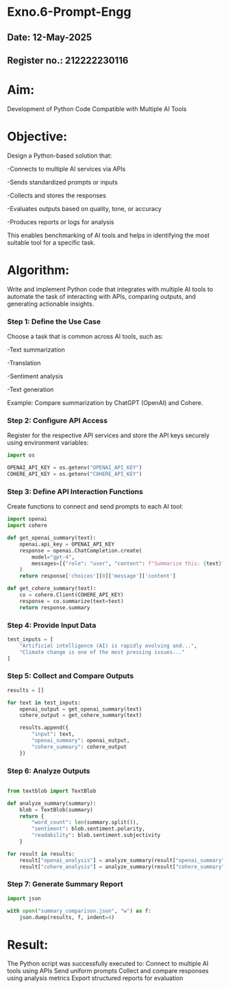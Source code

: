 # Exno.6-Prompt-Engg
## Date: 12-May-2025
## Register no.: 212222230116
# Aim: 
Development of Python Code Compatible with Multiple AI Tools

# Objective:
Design a Python-based solution that:

-Connects to multiple AI services via APIs

-Sends standardized prompts or inputs

-Collects and stores the responses

-Evaluates outputs based on quality, tone, or accuracy

-Produces reports or logs for analysis

This enables benchmarking of AI tools and helps in identifying the most suitable tool for a specific task.




# Algorithm: 
Write and implement Python code that integrates with multiple AI tools to automate the task of interacting with APIs, comparing outputs, and generating actionable insights.

### Step 1: Define the Use Case
Choose a task that is common across AI tools, such as:

-Text summarization

-Translation

-Sentiment analysis

-Text generation

Example: Compare summarization by ChatGPT (OpenAI) and Cohere.

### Step 2: Configure API Access
Register for the respective API services and store the API keys securely using environment variables:
```python
import os

OPENAI_API_KEY = os.getenv("OPENAI_API_KEY")
COHERE_API_KEY = os.getenv("COHERE_API_KEY")

```
### Step 3: Define API Interaction Functions
Create functions to connect and send prompts to each AI tool:
```python
import openai
import cohere

def get_openai_summary(text):
    openai.api_key = OPENAI_API_KEY
    response = openai.ChatCompletion.create(
        model="gpt-4",
        messages=[{"role": "user", "content": f"Summarize this: {text}"}]
    )
    return response['choices'][0]['message']['content']

def get_cohere_summary(text):
    co = cohere.Client(COHERE_API_KEY)
    response = co.summarize(text=text)
    return response.summary


```

### Step 4: Provide Input Data
```python
test_inputs = [
    "Artificial intelligence (AI) is rapidly evolving and...",
    "Climate change is one of the most pressing issues..."
]


```
### Step 5: Collect and Compare Outputs
```python
results = []

for text in test_inputs:
    openai_output = get_openai_summary(text)
    cohere_output = get_cohere_summary(text)

    results.append({
        "input": text,
        "openai_summary": openai_output,
        "cohere_summary": cohere_output
    })


```
### Step 6: Analyze Outputs
```python

from textblob import TextBlob

def analyze_summary(summary):
    blob = TextBlob(summary)
    return {
        "word_count": len(summary.split()),
        "sentiment": blob.sentiment.polarity,
        "readability": blob.sentiment.subjectivity
    }

for result in results:
    result["openai_analysis"] = analyze_summary(result["openai_summary"])
    result["cohere_analysis"] = analyze_summary(result["cohere_summary"])

```

### Step 7: Generate Summary Report
```python
import json

with open("summary_comparison.json", "w") as f:
    json.dump(results, f, indent=4)


```

# Result: 
 The Python script was successfully executed to:
Connect to multiple AI tools using APIs
Send uniform prompts
Collect and compare responses using analysis metrics
Export structured reports for evaluation
